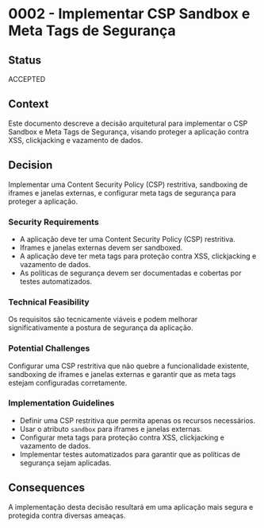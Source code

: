 # 0002 - Implementar CSP Sandbox e Meta Tags de Segurança

## Status

ACCEPTED

## Context

Este documento descreve a decisão arquitetural para implementar o CSP Sandbox e Meta Tags de Segurança, visando proteger a aplicação contra XSS, clickjacking e vazamento de dados.

## Decision

Implementar uma Content Security Policy (CSP) restritiva, sandboxing de iframes e janelas externas, e configurar meta tags de segurança para proteger a aplicação.

### Security Requirements
- A aplicação deve ter uma Content Security Policy (CSP) restritiva.
- Iframes e janelas externas devem ser sandboxed.
- A aplicação deve ter meta tags para proteção contra XSS, clickjacking e vazamento de dados.
- As políticas de segurança devem ser documentadas e cobertas por testes automatizados.

### Technical Feasibility
Os requisitos são tecnicamente viáveis e podem melhorar significativamente a postura de segurança da aplicação.

### Potential Challenges
Configurar uma CSP restritiva que não quebre a funcionalidade existente, sandboxing de iframes e janelas externas e garantir que as meta tags estejam configuradas corretamente.

### Implementation Guidelines
- Definir uma CSP restritiva que permita apenas os recursos necessários.
- Usar o atributo `sandbox` para iframes e janelas externas.
- Configurar meta tags para proteção contra XSS, clickjacking e vazamento de dados.
- Implementar testes automatizados para garantir que as políticas de segurança sejam aplicadas.

## Consequences

A implementação desta decisão resultará em uma aplicação mais segura e protegida contra diversas ameaças.